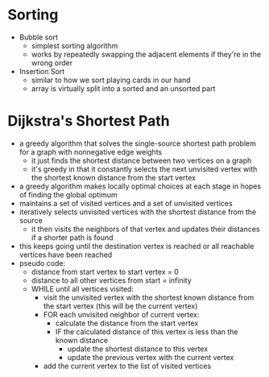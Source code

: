 # Sorting #
- Bubble sort
  - simplest sorting algorithm
  - works by repeatedly swapping the adjacent elements if they're in the wrong order
- Insertion Sort
  - similar to how we sort playing cards in our hand
  - array is virtually split into a sorted and an unsorted part


# Dijkstra's Shortest Path #
- a greedy algorithm that solves the single-source shortest path problem for a graph with nonnegative edge weights
  - it just finds the shortest distance between two vertices on a graph
  - it's greedy in that it constantly selects the next unvisited vertex with the shortest known distance from the start vertex
- a greedy algorithm makes locally optimal choices at each stage in hopes of finding the global optimum
- maintains a set of visited vertices and a set of unvisited vertices
- iteratively selects unvisited vertices with the shortest distance from the source
  - it then visits the neighbors of that vertex and updates their distances if a shorter path is found
- this keeps going until the destination vertex is reached or all reachable vertices have been reached
- pseudo code:
  - distance from start vertex to start vertex = 0
  - distance to all other vertices from start = infinity
  - WHILE until all vertices visited:
    - visit the unvisited vertex with the shortest known distance from the start vertex (this will be the current vertex)
    - FOR each unvisited neighbor of current vertex:
      - calculate the distance from the start vertex
      - IF the calculated distance of this vertex is less than the known distance 
        - update the shortest distance to this vertex
        - update the previous vertex with the current vertex
    - add the current vertex to the list of visited vertices

